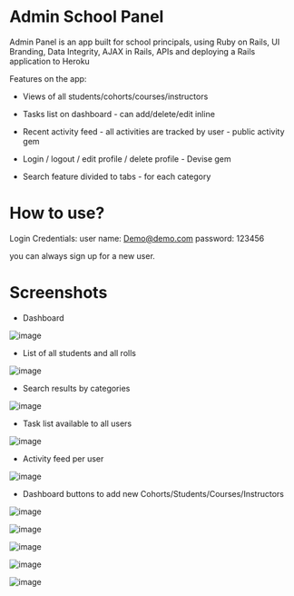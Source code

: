 # Admin School Panel

Admin Panel is an app built for school principals, using Ruby on Rails, UI Branding, Data Integrity, AJAX in Rails, APIs and deploying a Rails application to Heroku

Features on the app:

* Views of all students/cohorts/courses/instructors

* Tasks list on dashboard - can add/delete/edit inline

* Recent activity feed - all activities are tracked by user - public activity gem

* Login / logout / edit profile / delete profile - Devise gem

* Search feature divided to tabs - for each category


# How to use?

Login Credentials:
user name: Demo@demo.com
password: 123456

you can always sign up for a new user.


# Screenshots

* Dashboard

![image](https://user-images.githubusercontent.com/18123962/40380424-0a5e0fe2-5dc7-11e8-96be-a89d8a1c519f.png)

* List of all students and all rolls

![image](https://user-images.githubusercontent.com/18123962/40380431-0d73b81c-5dc7-11e8-89ae-8b7e68fe4612.png)

* Search results by categories 

![image](https://user-images.githubusercontent.com/18123962/40380434-0f11bd4a-5dc7-11e8-8688-1bfa2b544f2c.png)

* Task list available to all users

![image](https://user-images.githubusercontent.com/18123962/40380791-07ea781c-5dc8-11e8-8890-3cdb9340066c.png)

* Activity feed per user

![image](https://user-images.githubusercontent.com/18123962/40380798-0ba3b50e-5dc8-11e8-8f09-75691bdf1735.png)

* Dashboard buttons to add new Cohorts/Students/Courses/Instructors 

![image](https://user-images.githubusercontent.com/18123962/40381255-3ae9ab24-5dc9-11e8-9696-fa43b4376a6b.png)



![image](https://user-images.githubusercontent.com/18123962/40381259-3e7a8772-5dc9-11e8-8678-5d6ac2ee410c.png)


![image](https://user-images.githubusercontent.com/18123962/40381263-40264d68-5dc9-11e8-9523-69c087a09d4d.png)

![image](https://user-images.githubusercontent.com/18123962/40381270-423390d4-5dc9-11e8-98ae-6d5835912114.png)

![image](https://user-images.githubusercontent.com/18123962/40381273-441ad240-5dc9-11e8-821e-1157c0a0223c.png)

